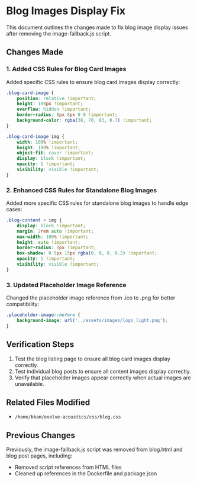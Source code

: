 # Blog Images Display Fix

This document outlines the changes made to fix blog image display issues after removing the image-fallback.js script.

## Changes Made

### 1. Added CSS Rules for Blog Card Images
Added specific CSS rules to ensure blog card images display correctly:
```css
.blog-card-image {
    position: relative !important;
    height: 180px !important;
    overflow: hidden !important;
    border-radius: 8px 8px 0 0 !important;
    background-color: rgba(38, 70, 83, 0.7) !important;
}

.blog-card-image img {
    width: 100% !important;
    height: 100% !important;
    object-fit: cover !important;
    display: block !important;
    opacity: 1 !important;
    visibility: visible !important;
}
```

### 2. Enhanced CSS Rules for Standalone Blog Images
Added more specific CSS rules for standalone blog images to handle edge cases:
```css
.blog-content > img {
    display: block !important;
    margin: 2rem auto !important;
    max-width: 100% !important;
    height: auto !important;
    border-radius: 8px !important;
    box-shadow: 0 5px 15px rgba(0, 0, 0, 0.2) !important;
    opacity: 1 !important;
    visibility: visible !important;
}
```

### 3. Updated Placeholder Image Reference
Changed the placeholder image reference from .ico to .png for better compatibility:
```css
.placeholder-image::before {
    background-image: url('../assets/images/logo_light.png');
}
```

## Verification Steps

1. Test the blog listing page to ensure all blog card images display correctly.
2. Test individual blog posts to ensure all content images display correctly.
3. Verify that placeholder images appear correctly when actual images are unavailable.

## Related Files Modified

- `/home/bkam/evolve-acoustics/css/blog.css`

## Previous Changes

Previously, the image-fallback.js script was removed from blog.html and blog post pages, including:
- Removed script references from HTML files
- Cleaned up references in the Dockerfile and package.json
